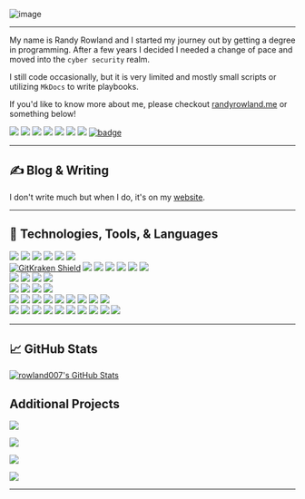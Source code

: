 ![image](https://i.imgur.com/c7GmAJf.png)

---

My name is Randy Rowland and I started my journey out by getting a degree in programming. After a few years I decided I needed a change of pace and moved into the `cyber security` realm.

I still code occasionally, but it is very limited and mostly small scripts or utilizing `MkDocs` to write playbooks.

If you'd like to know more about me, please checkout [randyrowland.me](https://randyrowland.me) or something below!

[![](https://img.shields.io/badge/-rowland007@gmail.com-gray?style=social&logo=Gmail)](mailto:rowland007+githubprofile@gmail.com) 
[![](https://img.shields.io/badge/-randall--rowland--jr-gray?style=social&logo=linkedin)](https://www.linkedin.com/in/randall-rowland-jr) 
[![](https://img.shields.io/badge/-rowland007-gray?style=social&logo=github)](https://github.com/rowland007) 
[![](https://img.shields.io/badge/-RandarXJ7-gray?style=social&logo=keybase)](https://keybase.io/randarxj7/) 
[![](https://img.shields.io/badge/-RandarXJ7-gray?style=social&logo=twitter)](https://twitter.com/RandarXJ7) 
[![](https://img.shields.io/badge/-rowland007-gray?style=social&logo=reddit)](https://www.reddit.com/user/rowland007) 
[![](https://img.shields.io/badge/-randyrowland.me-gray?style=social&logo=google-chrome)](https://randyrowland.me)
[![badge](https://img.shields.io/badge/-CyberRandy-gray?style=social&logo=mastodon)](https://infosec.exchange/@CyberRandy)

---

## &#x270d; Blog & Writing

I don't write much but when I do, it's on my [website](https://randyrowland.me/post/).  

---
## 🔧 Technologies, Tools, & Languages

![](https://img.shields.io/badge/OS-Windows-informational?style=flat&logo=windows&color=2bbc8a)
![](https://img.shields.io/badge/OS-Linux-informational?style=flat&logo=linux&color=2bbc8a)
![](https://img.shields.io/badge/OS-macOS-informational?style=flat&logo=apple&color=2bbc8a)
![](https://img.shields.io/badge/OS-TrueNAS-2bbc8a?style=flat&logo=truenas)
![](https://img.shields.io/badge/OS-Android-informational?style=flat&logo=android&color=2bbc8a)
![](https://img.shields.io/badge/OS-QubesOS-2bbc8a?style=flat&logo=qubesos)
</br>
[![GitKraken Shield](https://img.shields.io/badge/Tool-GitKraken-2bbc8a?style=flat&logo=gitkraken)](https://www.gitkraken.com/invite/54HeFuDe)
![](https://img.shields.io/badge/Tool-VS%20Code-2bbc8a?style=flat&logo=visualstudiocode)
![](https://img.shields.io/badge/Tool-Code%20Factor-2bbc8a?style=flat&logo=codefactor)
![](https://img.shields.io/badge/Tool-GitHub%20Actions-2bbc8a?style=flat&logo=githubactions)
![](https://img.shields.io/badge/Tool-GPG-2bbc8a?style=flat&logo=gnuprivacyguard)
![](https://img.shields.io/badge/Tool-Hugo-2bbc8a?style=flat&logo=hugo)
![](https://img.shields.io/badge/Tool-MkDocs-2bbc8a?style=flat&logo=readthedocs)
</br>
![](https://img.shields.io/badge/IDE-Jet%20Brains-2bbc8a?style=flat&logo=jetbrains)
![](https://img.shields.io/badge/IDE-Visual%20Studio-2bbc8a?style=flat&logo=visualstudio)
![](https://img.shields.io/badge/IDE-Eclipse-2bbc8a?style=flat&logo=eclipseide)
![](https://img.shields.io/badge/IDE-Android%20Studio-2bbc8a?style=flat&logo=androidstudio)
</br>
![](https://img.shields.io/badge/Language-Python-2bbc8a?style=flat&logo=python)
![](https://img.shields.io/badge/Language-Java-2bbc8a?style=flat&logo=java)
![](https://img.shields.io/badge/Language-C++-2bbc8a?style=flat&logo=cplusplus)
![](https://img.shields.io/badge/Language-Markdown-2bbc8a?style=flat&logo=markdown)
</br>
![](https://img.shields.io/badge/Platform-GitHub-2bbc8a?style=flat&logo=github)
![](https://img.shields.io/badge/Platform-Bitbucket-2bbc8a?style=flat&logo=bitbucket)
![](https://img.shields.io/badge/Platform-Jira-2bbc8a?style=flat&logo=jira)
![](https://img.shields.io/badge/Platform-Codio-2bbc8a?style=flat&logo=codio)
![](https://img.shields.io/badge/Platform-Flathub-2bbc8a?style=flat&logo=flathub)
![](https://img.shields.io/badge/Platform-GitHub%20Pages-2bbc8a?style=flat&logo=githubpages)
![](https://img.shields.io/badge/Platform-Netlify-2bbc8a?style=flat&logo=netlify)
![](https://img.shields.io/badge/Platform-Proxmox-2bbc8a?style=flat&logo=proxmox)
![](https://img.shields.io/badge/Platform-Trello-2bbc8a?style=flat&logo=trello)
</br>
![](https://img.shields.io/badge/Productivity-Office365-2bbc8a?style=flat&logo=microsoftoffice)
![](https://img.shields.io/badge/Productivity-Word-2bbc8a?style=flat&logo=microsoftword)
![](https://img.shields.io/badge/Productivity-PowerPoint-2bbc8a?style=flat&logo=microsoftpowerpoint)
![](https://img.shields.io/badge/Productivity-Excel-2bbc8a?style=flat&logo=microsoftexcel)
![](https://img.shields.io/badge/Productivity-OneDrive-2bbc8a?style=flat&logo=microsoftonedrive)
![](https://img.shields.io/badge/Productivity-SharePoint-2bbc8a?style=flat&logo=microsoftsharepoint)
![](https://img.shields.io/badge/Productivity-Visio-2bbc8a?style=flat&logo=microsoftvisio)
![](https://img.shields.io/badge/Productivity-Teams-2bbc8a?style=flat&logo=microsoftteams)
![](https://img.shields.io/badge/Productivity-Outlook-2bbc8a?style=flat&logo=microsoftoutlook)
![](https://img.shields.io/badge/Productivity-OneNote-2bbc8a?style=flat&logo=microsoftonenote)

---
## &#x1f4c8; GitHub Stats
<!--
<a href="https://github.com/rowland007/rowland007">
  <img align="center" src="https://github-readme-stats.vercel.app/api/top-langs/?username=rowland007&theme=dracula" />
</a>
-->
<a href="https://github.com/rowland007/rowland007">
  <img align="center" src="https://github-readme-stats.vercel.app/api?username=rowland007&show_icons=true&line_height=27&count_private=true&theme=cobalt" alt="rowland007's GitHub Stats" >
</a>


## Additional Projects
<a href="https://github.com/rowland007/Cyber-Playbook">
  <img align="center" src="https://github-readme-stats.vercel.app/api/pin/?username=rowland007&repo=Cyber-Playbook&theme=cobalt" />
</a>

[![](https://img.shields.io/badge/GitHub%20Pages-View%20It-2bbc8a?style=for-the-badge&logo=githubpages)](https://rowland007.github.io/Cyber-Playbook/)


<a href="https://github.com/rowland007/Contributing">
  <img align="center" src="https://github-readme-stats.vercel.app/api/pin/?username=rowland007&repo=Contributing&theme=cobalt" /> 
</a>

[![](https://img.shields.io/badge/GitHub%20Pages-View%20It-2bbc8a?style=for-the-badge&logo=githubpages)](https://rowland007.github.io/Contributing/)


<script src="https://gist.github.com/rowland007/8ede72715f35bc64b5adb36afc049bc3.js"></script>
---

<!-- Resources -->
<!-- Icons: https://simpleicons.org/ -->
<!-- GitHub Stats: https://github.com/anuraghazra/github-readme-stats -->
<!-- Emojis: https://emojipedia.org/emoji/ -->
<!-- HTML Emojis: https://www.fileformat.info/index.htm -->
<!-- Shields: https://shields.io/ -->
<!-- Shield Icons: https://simpleicons.org/ -->
<!-- Awesome GitHub Profile README: https://github.com/abhisheknaiidu/awesome-github-profile-readme -->
